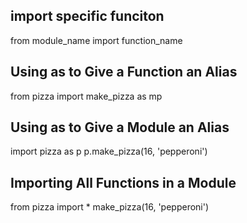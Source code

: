 ## import specific funciton 
from module_name import function_name
## Using as to Give a Function an Alias
from pizza import make_pizza as mp  
## Using as to Give a Module an Alias
import pizza as p
p.make_pizza(16, 'pepperoni')
## Importing All Functions in a Module
from pizza import *
make_pizza(16, 'pepperoni')  
